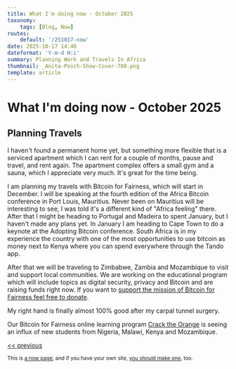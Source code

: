 ```yaml
---
title: What I'm doing now - October 2025
taxonomy:
    tags: [Blog, Now]
routes:
    default: '/251017-now'
date: 2025-10-17 14:40
dateformat: 'Y-m-d H:i'
summary: Planning Work and Travels In Africa
thumbnail: _Anita-Posch-Show-Cover-700.png
template: article
---
```


# What I'm doing now - October 2025

## Planning Travels 

I haven't found a permanent home yet, but something more flexible that is a serviced apartment which I can rent for a couple of months, pause and travel, and rent again. The apartment complex offers a small gym and a sauna, which I appreciate very much. It's great for the time being. 

I am planning my travels with Bitcoin for Fairness, which will start in December. I will be speaking at the fourth edition of the Africa Bitcoin conference in Port Louis, Mauritius. Never been on Mauritius will be interesting to see, I was told it's a different kind of "Africa feeling" there. After that I might be heading to Portugal and Madeira to spent January, but I haven't made any plans yet. In January I am heading to Cape Town to do a keynote at the Adopting Bitcoin conference. South Africa is in my experience the country with one of the most opportunities to use bitcoin as money next to Kenya where you can spend everywhere through the Tando app. 

After that we will be traveling to Zimbabwe, Zambia and Mozambique to visit and support local communities. We are working on the educational program which will include topics as digital security, privacy and Bitcoin and are raising funds right now. If you want to [support the mission of Bitcoin for Fairness feel free to donate](https://bffbtc.org/donate).

My right hand is finally almost 100% good after my carpal tunnel surgery. 

Our Bitcoin for Fairness online learning program [Crack the Orange](https://my.cracktheorange.com/scholarship) is seeing an influx of new students from Nigeria, Malawi, Kenya and Mozambique.

[<< previous](/250807-now)

<small>This is [a now page](https://nownownow.com/about), and if you have your own site, [you should make one](https://nownownow.com/about), too.</small>